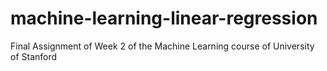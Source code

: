 # machine-learning-linear-regression
Final Assignment of Week 2 of the Machine Learning course of University of Stanford
